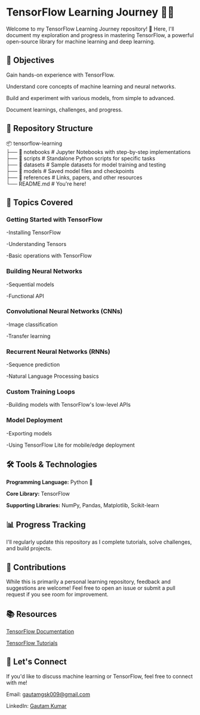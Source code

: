# TensorFlow Learning Journey 🧠🤖 

Welcome to my TensorFlow Learning Journey repository! 🎉 Here, I'll document my exploration and progress in mastering TensorFlow, a powerful open-source library for machine learning and deep learning.

## 📌 Objectives

Gain hands-on experience with TensorFlow.

Understand core concepts of machine learning and neural networks.

Build and experiment with various models, from simple to advanced.

Document learnings, challenges, and progress.

## 📂 Repository Structure


📦 tensorflow-learning  
├── 📁 notebooks       # Jupyter Notebooks with step-by-step implementations  
├── 📁 scripts         # Standalone Python scripts for specific tasks  
├── 📁 datasets        # Sample datasets for model training and testing  
├── 📁 models          # Saved model files and checkpoints  
├── 📁 references      # Links, papers, and other resources  
└── README.md          # You're here!  

## 🌟 Topics Covered

### Getting Started with TensorFlow
-Installing TensorFlow

-Understanding Tensors

-Basic operations with TensorFlow

### Building Neural Networks
-Sequential models

-Functional API

### Convolutional Neural Networks (CNNs)
-Image classification

-Transfer learning

### Recurrent Neural Networks (RNNs)
-Sequence prediction

-Natural Language Processing basics

### Custom Training Loops
-Building models with TensorFlow's low-level APIs

### Model Deployment
-Exporting models

-Using TensorFlow Lite for mobile/edge deployment

## 🛠️ Tools & Technologies
**Programming Language:** Python 🐍

**Core Library:** TensorFlow

**Supporting Libraries:** NumPy, Pandas, Matplotlib, Scikit-learn

## 📊 Progress Tracking

I'll regularly update this repository as I complete tutorials, solve challenges, and build projects.

## 🤝 Contributions
While this is primarily a personal learning repository, feedback and suggestions are welcome! Feel free to open an issue or submit a pull request if you see room for improvement.

## 📚 Resources
[TensorFlow Documentation](https://www.tensorflow.org/)

[TensorFlow Tutorials](https://www.youtube.com/playlist?list=PLhhyoLH6IjfxVOdVC1P1L5z5azs0XjMsb)

## 🚀 Let's Connect
If you'd like to discuss machine learning or TensorFlow, feel free to connect with me!

Email: gautamgsk009@gmail.com

LinkedIn: [Gautam Kumar](https://www.linkedin.com/in/gautam-kumar-a83bb3223/)
